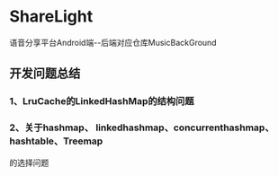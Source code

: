 # ShareLight
语音分享平台Android端--后端对应仓库MusicBackGround

## 开发问题总结
### 1、LruCache的LinkedHashMap的结构问题

### 2、关于hashmap、 linkedhashmap、concurrenthashmap、hashtable、Treemap
的选择问题


